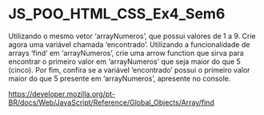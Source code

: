 # JS_POO_HTML_CSS_Ex4_Sem6

Utilizando o mesmo vetor ‘arrayNumeros’, que possui valores de 1 a 9. 
Crie agora uma variável chamada ‘encontrado’. 
Utilizando a funcionalidade de arrays ‘find’ em ‘arrayNumeros’, crie uma arrow function que sirva para encontrar o primeiro valor em ‘arrayNumeros’ que seja maior do que 5 (cinco). Por fim, confira se a variável ‘encontrado’ possui o primeiro valor maior do que 5  presente em ‘arrayNumeros’, apresente no console.

https://developer.mozilla.org/pt-BR/docs/Web/JavaScript/Reference/Global_Objects/Array/find
